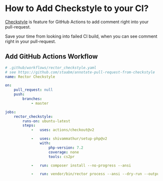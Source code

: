 # How to Add Checkstyle to your CI?

[Checkstyle](https://github.com/staabm/annotate-pull-request-from-checkstyle) is feature for GitHub Actions to add comment right into your pull-request.

Save your time from looking into failed CI build, when you can see comment right in your pull-request.

## Add GitHub Actions Workflow

```yaml
# .github/workflows/rector_checkstyle.yaml
# see https://github.com/staabm/annotate-pull-request-from-checkstyle
name: Rector Checkstyle

on:
    pull_request: null
    push:
        branches:
            - master

jobs:
    rector_checkstyle:
        runs-on: ubuntu-latest
        steps:
            -   uses: actions/checkout@v2

            -   uses: shivammathur/setup-php@v2
                with:
                    php-version: 7.2
                    coverage: none
                    tools: cs2pr

            -   run: composer install --no-progress --ansi

            -   run: vendor/bin/rector process --ansi --dry-run --output-format=checkstyle | cs2pr
```
